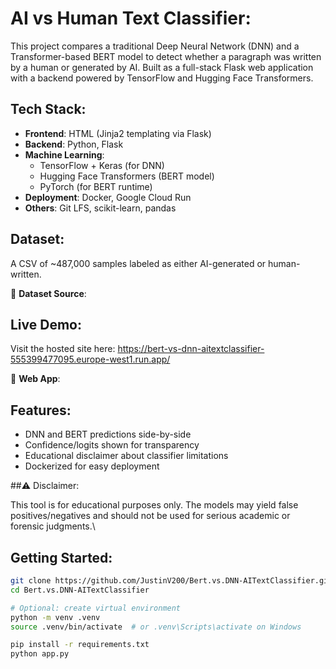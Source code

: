 # AI vs Human Text Classifier:

This project compares a traditional Deep Neural Network (DNN) and a Transformer-based BERT model to detect whether a paragraph was written by a human or generated by AI. Built as a full-stack Flask web application with a backend powered by TensorFlow and Hugging Face Transformers.

## Tech Stack:

- **Frontend**: HTML (Jinja2 templating via Flask)
- **Backend**: Python, Flask
- **Machine Learning**:
  - TensorFlow + Keras (for DNN)
  - Hugging Face Transformers (BERT model)
  - PyTorch (for BERT runtime)
- **Deployment**: Docker, Google Cloud Run
- **Others**: Git LFS, scikit-learn, pandas

## Dataset:

A CSV of ~487,000 samples labeled as either AI-generated or human-written.

🔗 **Dataset Source**: 

## Live Demo:

Visit the hosted site here:  https://bert-vs-dnn-aitextclassifier-555399477095.europe-west1.run.app/

🔗 **Web App**: 

## Features:

- DNN and BERT predictions side-by-side
- Confidence/logits shown for transparency
- Educational disclaimer about classifier limitations
- Dockerized for easy deployment

##⚠️ Disclaimer:

This tool is for educational purposes only. The models may yield false positives/negatives and should not be used for serious academic or forensic judgments.\

## Getting Started:

```bash
git clone https://github.com/JustinV200/Bert.vs.DNN-AITextClassifier.git
cd Bert.vs.DNN-AITextClassifier

# Optional: create virtual environment
python -m venv .venv
source .venv/bin/activate  # or .venv\Scripts\activate on Windows

pip install -r requirements.txt
python app.py
